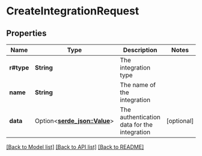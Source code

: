 # CreateIntegrationRequest

## Properties

Name | Type | Description | Notes
------------ | ------------- | ------------- | -------------
**r#type** | **String** | The integration type | 
**name** | **String** | The name of the integration | 
**data** | Option<[**serde_json::Value**](.md)> | The authentication data for the integration | [optional]

[[Back to Model list]](../README.md#documentation-for-models) [[Back to API list]](../README.md#documentation-for-api-endpoints) [[Back to README]](../README.md)


